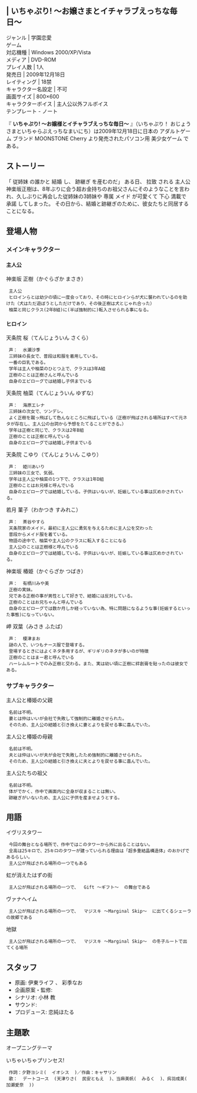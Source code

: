 |  いちゃぷり! 〜お嬢さまとイチャラブえっちな毎日〜  
---  
ジャンル  |  学園恋愛   
ゲーム  
対応機種  |  Windows 2000/XP/Vista   
メディア  |  DVD-ROM   
プレイ人数  |  1人   
発売日  |  2009年12月18日   
レイティング  |  18禁   
キャラクター名設定  |  不可   
画面サイズ  |  800×600   
キャラクターボイス  |  主人公以外フルボイス   
テンプレート  \-  ノート  
  
『 **いちゃぷり! 〜お嬢様とイチャラブえっちな毎日〜** 』（いちゃぷり！ おじょうさまといちゃらぶえっちなまいにち）は2009年12月18日に日本の
アダルトゲーム  ブランド  MOONSTONE Cherry  より発売されたパソコン用  美少女ゲーム  である。

##  ストーリー  

「  従姉妹  の誰かと  結婚  し、  跡継ぎ  を産むのだ」 ある日、  拉致  される  主人公
神楽坂正樹は、8年ぶりに会う超お金持ちのお祖父さんにそのようなことを言われ、久しぶりに再会した従姉妹の3姉妹や  専属  メイド  が可愛くて  下心
満載で  承諾  してしまった。 その日から、結婚と跡継ぎのために、彼女たちと同居することになる。

##  登場人物  

###  メインキャラクター  

####  主人公  

神楽坂 正樹（かぐらざか まさき）

     主人公 
     ヒロインらとは幼少の頃に一度会っており、その時にヒロインらが犬に襲われているのを助けた（犬はただ遊ぼうとしただけであり、その後正樹は犬とじゃれ合った） 
     柚菜と同じクラス(2年B組)に(半ば強制的に)転入させられる事になる。 

####  ヒロイン  

天条院 桜（てんじょういん さくら）

     声：  水瀬沙季 
     三姉妹の長女で、普段は和服を着用している。 
     一番の巨乳である。 
     学年は主人や柚菜のひとつ上で、クラスは3年A組 
     正樹のことは正樹さんと呼んでいる 
     自身のエピローグでは結婚し子供までいる 

天条院 柚菜（てんじょういん ゆずな）

     声：  海原エレナ 
     三姉妹の次女で、ツンデレ。 
     よく正樹を蹴っ飛ばして色んなところに飛ばしている（正樹が飛ばされる場所はすべて元ネタが存在し、主人公の台詞から予想をたてることができる。） 
     学年は正樹と同じで、クラスは2年B組 
     正樹のことは正樹と呼んでいる 
     自身のエピローグでは結婚し子供までいる 

天条院 こゆり（てんじょういん こゆり）

     声：  姫川あいり 
     三姉妹の三女で、気弱。 
     学年は主人公や柚菜の1つ下で、クラスは1年D組 
     正樹のことはお兄様と呼んでいる 
     自身のエピローグでは結婚している。子供はいないが、妊娠している事は仄めかされている。 

若月 菫子（わかつき すみれこ）

     声：  茶谷やすら 
     天条院家のメイド。最初に主人公に勇気を与えるために主人公を交わった 
     普段からメイド服を着ている。 
     物語の途中で、柚菜や主人公のクラスに転入することになる 
     主人公のことは正樹様と呼んでいる 
     自身のエピローグでは結婚している。子供はいないが、妊娠している事は仄めかされている。 

神楽坂 椿姫（かぐらざか つばき）

     声：  有栖川みや美 
     正樹の実妹。 
     兄である正樹の事が男性として好きで、結婚には反対している。 
     正樹のことはお兄ちゃんと呼んでいる 
     自身のエピローグでは数か月しか経っていない為、特に問題になるような事(妊娠するといった事態)になっていない。 

岬 双葉（みさき ふたば）

     声：  榎津まお 
     謎の人で、いつもナース服で登場する。 
     登場するときにはよくネタ多用するが、ギリギリのネタが多いのが特徴 
     正樹のことはまー君と呼んでいる 
     ハーレムルートでのみ正樹と交わる。また、実は幼い頃に正樹に絆創膏を貼ったのは彼女である。 

###  サブキャラクター  

主人公と椿姫の父親

     名前は不明。 
     妻とは仲はいいが会社で失敗して強制的に離婚させられた。 
     そのため、主人公の結婚と引き換えに妻とよりを戻せる事に喜んでいた。 

主人公と椿姫の母親

     名前は不明。 
     夫とは仲はいいが夫が会社で失敗したため強制的に離婚させられた。 
     そのため、主人公の結婚と引き換えに夫とよりを戻せる事に喜んでいた。 

主人公たちの祖父

     名前は不明。 
     体がでかく、作中で画面内に全身が収まることは無い。 
     跡継ぎがいないため、主人公に子供を産ませようとする。 

##  用語  

イヴリスタワー

     今回の舞台となる場所で、作中ではこのタワーから外に出ることはない。 
     全高は25キロで、25キロのタワーが建っていられる理由は「超多重結晶構造体」のおかげであるらしい。 
     主人公が飛ばされる場所の一つでもある 

虹が消えたはずの街

     主人公が飛ばされる場所の一つで、  Gift 〜ギフト〜  の舞台である 

ヴァナヘイム

     主人公が飛ばされる場所の一つで、  マジスキ 〜Marginal Skip〜  に出てくるシェーラの故郷である 

地獄

     主人公が飛ばされる場所の一つで、  マジスキ 〜Marginal Skip〜  の冬子ルートで出てくる場所 

##  スタッフ  

  * 原画:  伊東ライフ  、  彩季なお 
  * 企画原案・監修: 
  * シナリオ:  小林 教 
  * サウンド: 
  * プロデュース:  恋純ほたる 

##  主題歌  

オープニングテーマ

いちゃいちゃプリンセス!

     作詞：夕野ヨシミ(  イオシス  )／作曲：キャサリン 
     歌：  デートコース  (天津りさ(  民安ともえ  )、当麻美帆(  みるく  )、呉羽成美(  加瀬愛奈  )) 

